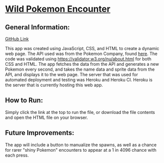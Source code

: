 # **[Wild Pokemon Encounter](https://wildpokemonencounter.herokuapp.com/)**

## General Information:

[GitHub Link](https://github.com/changary1994/Lab4)

This app was created using JavaScript, CSS, and HTML to create a dynamic web page. The API used was from the Pokemon Company, found [here](https://pokeapi.co/). The code was validated using https://validator.w3.org/nu/about.html for both CSS and HTML. The app fetches the data from the API and generates a new Pokemon every second, and takes the name data and sprite data from the API, and displays it to the web page. The server that was used for automated deployment and testing was Heroku and Heroku CI. Heroku is the server that is currently hosting this web app.

## How to Run:

Simply click the link at the top to run the file, or download the file contents and open the HTML file on your browser.

## Future Improvements: 

The app will include a button to manualize the spawns, as well as a chance for rarer "shiny Pokemon" encounters to appear at a 1 in 4096 chance with each press. 
